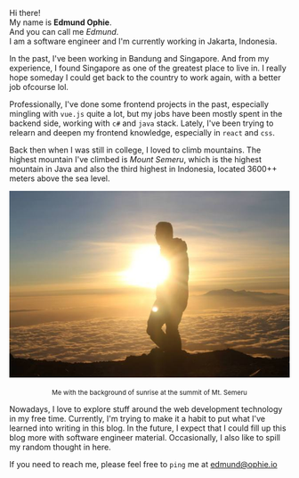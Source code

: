 Hi there!  
My name is **Edmund Ophie**.  
And you can call me *Edmund*.  
I am a software engineer and I'm currently working in Jakarta, Indonesia.  

In the past, I've been working in Bandung and Singapore. 
And from my experience, I found Singapore as one of the greatest place to live in.  I really hope someday I could get back to the country to work again, with a better job ofcourse lol.      

Professionally, I've done some frontend projects in the past, especially mingling with `vue.js` quite a lot, but my jobs have been mostly spent in the backend side, working with `c#` and `java` stack.  Lately, I've been trying to relearn and deepen my frontend knowledge, especially in `react` and `css`.  

Back then when I was still in college, I loved to climb mountains. The highest mountain I've climbed is *Mount Semeru*, which is the highest mountain in Java and also the third highest in Indonesia, located 3600++ meters above the sea level.

![](../assets/images/semeru.jpg)
<div style="text-align:center"><small>Me with the background of sunrise at the summit of Mt. Semeru</small></div>

Nowadays, I love to explore stuff around the web development technology in my free time. Currently, I'm trying to make it a habit to put what I've learned into writing in this blog. In the future, I expect that I could fill up this blog more with software engineer material. Occasionally, I also like to spill my random thought in here.

If you need to reach me, please feel free to `ping` me at [edmund@ophie.io](mailto:edmund@ophie.io)